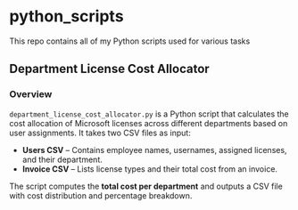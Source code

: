 # python_scripts
This repo contains all of my Python scripts used for various tasks
## Department License Cost Allocator

### Overview
`department_license_cost_allocator.py` is a Python script that calculates the cost allocation of Microsoft licenses across different departments based on user assignments. It takes two CSV files as input:

- **Users CSV** – Contains employee names, usernames, assigned licenses, and their department.
- **Invoice CSV** – Lists license types and their total cost from an invoice.

The script computes the **total cost per department** and outputs a CSV file with cost distribution and percentage breakdown.
